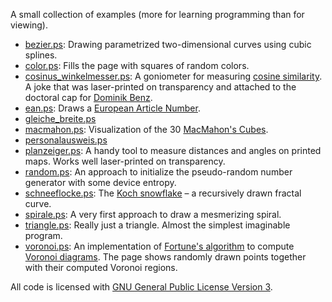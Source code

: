 A small collection of examples (more for learning programming than for viewing).

- [bezier.ps](bezier.ps): Drawing parametrized two-dimensional curves
  using cubic splines.
- [color.ps](color.ps): Fills the page with squares of random colors.
- [cosinus_winkelmesser.ps](cosinus_winkelmesser.ps): A goniometer for
  measuring [cosine
  similarity](https://en.wikipedia.org/wiki/Cosine_similarity). A joke
  that was laser-printed on transparency and attached to the doctoral
  cap for [Dominik Benz](https://www.kde.cs.uni-kassel.de/benz).
- [ean.ps](ean.ps): Draws a [European Article Number](https://en.wikipedia.org/wiki/International_Article_Number).
- [gleiche_breite.ps](gleiche_breite.ps)
- [macmahon.ps](macmahon.ps): Visualization of the 30 [MacMahon's Cubes](https://library.ethz.ch/en/locations-and-media/platforms/virtual-exhibitions/Its-all-math-and-games/macmahons-cubes.html).
- [personalausweis.ps](personalausweis.ps)
- [planzeiger.ps](planzeiger.ps): A handy tool to measure distances
  and angles on printed maps. Works well laser-printed on
  transparency.
- [random.ps](random.ps): An approach to initialize the pseudo-random
  number generator with some device entropy.
- [schneeflocke.ps](schneeflocke.ps): The [Koch
  snowflake](https://en.wikipedia.org/wiki/Koch_snowflake) – a
  recursively drawn fractal curve.
- [spirale.ps](spirale.ps): A very first approach to draw a
  mesmerizing spiral.
- [triangle.ps](triangle.ps): Really just a triangle. Almost the
  simplest imaginable program.
- [voronoi.ps](voronoi.ps): An implementation of [Fortune's
  algorithm](https://en.wikipedia.org/wiki/Fortune%27s_algorithm) to
  compute [Voronoi
  diagrams](https://en.wikipedia.org/wiki/Voronoi_diagram). The page
  shows randomly drawn points together with their computed Voronoi
  regions.

All code is licensed with [GNU General Public License Version 3](LICENSE).
